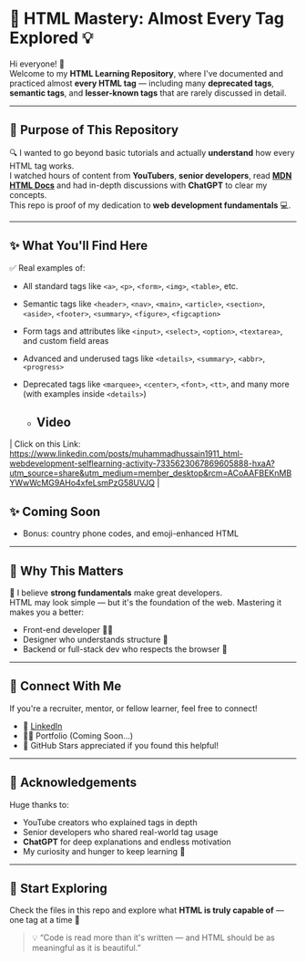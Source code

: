 # 🚀 HTML Mastery: Almost Every Tag Explored 💡

Hi everyone! 👋  
Welcome to my **HTML Learning Repository**, where I've documented and practiced almost **every HTML tag** — including many **deprecated tags**, **semantic tags**, and **lesser-known tags** that are rarely discussed in detail.

---

## 🎯 Purpose of This Repository

🔍 I wanted to go beyond basic tutorials and actually **understand** how every HTML tag works.  
I watched hours of content from **YouTubers**, **senior developers**, read **[MDN HTML Docs](https://developer.mozilla.org/en-US/docs/Web/HTML)** and had in-depth discussions with **ChatGPT** to clear my concepts.  
This repo is proof of my dedication to **web development fundamentals** 💻.

---

## ✨ What You'll Find Here

✅ Real examples of:

- All standard tags like `<a>`, `<p>`, `<form>`, `<img>`, `<table>`, etc.  
- Semantic tags like `<header>`, `<nav>`, `<main>`, `<article>`, `<section>`, `<aside>`, `<footer>`, `<summary>`, `<figure>`, `<figcaption>`  
- Form tags and attributes like `<input>`, `<select>`, `<option>`, `<textarea>`, and custom field areas  
- Advanced and underused tags like `<details>`, `<summary>`, `<abbr>`, `<progress>`  
- Deprecated tags like `<marquee>`, `<center>`, `<font>`, `<tt>`, and many more (with examples inside `<details>`)

  - ## Video
 | Click on this Link: https://www.linkedin.com/posts/muhammadhussain1911_html-webdevelopment-selflearning-activity-7335623067869605888-hxaA?utm_source=share&utm_medium=member_desktop&rcm=ACoAAFBEKnMBYWwWcMG9AHo4xfeLsmPzG58UVJQ |

  ## ✨ Coming Soon
- Bonus: country phone codes, and emoji-enhanced HTML

---

## 🧠 Why This Matters

💪 I believe **strong fundamentals** make great developers.  
HTML may look simple — but it's the foundation of the web. Mastering it makes you a better:

- Front-end developer 👨‍💻  
- Designer who understands structure 🎨  
- Backend or full-stack dev who respects the browser 🧩

---

## 🔗 Connect With Me

If you're a recruiter, mentor, or fellow learner, feel free to connect!

- 🔗 [LinkedIn](www.linkedin.com/in/muhammadhussain1911/)  
- 🧑‍💻 Portfolio (Coming Soon...)  
- 🌟 GitHub Stars appreciated if you found this helpful!

---

## 🙏 Acknowledgements

Huge thanks to:
- YouTube creators who explained tags in depth  
- Senior developers who shared real-world tag usage  
- **ChatGPT** for deep explanations and endless motivation  
- My curiosity and hunger to keep learning 🌱

---

## 📁 Start Exploring
Check the files in this repo and explore what **HTML is truly capable of** — one tag at a time 🚀

> 💡 “Code is read more than it's written — and HTML should be as meaningful as it is beautiful.”
